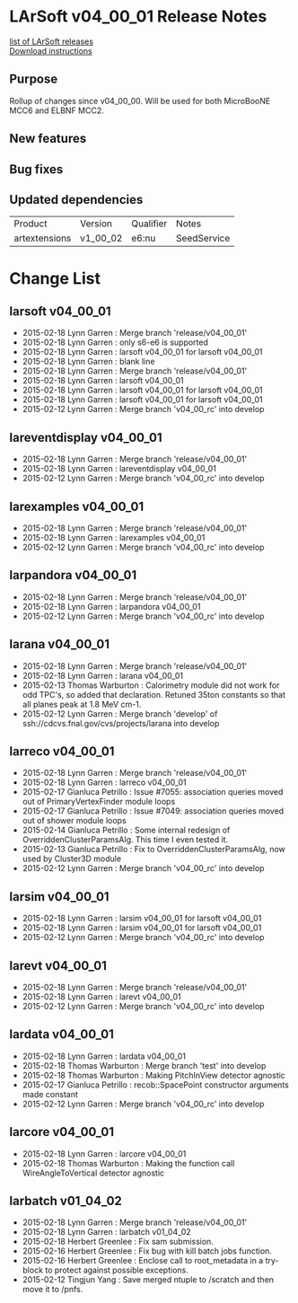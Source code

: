 # LArSoft v04_00_01 Release Notes



[list of LArSoft releases](LArSoft_release_list)  
[Download instructions](http://scisoft.fnal.gov/scisoft/bundles/larsoft/v04_00_01/larsoft-v04_00_01.html)

## Purpose

Rollup of changes since v04_00_00. Will be used for both MicroBooNE MCC6 and ELBNF MCC2.

## New features

## Bug fixes

## Updated dependencies

|               |          |           |             |
|---------------|----------|-----------|-------------|
| Product       | Version  | Qualifier | Notes       |
| artextensions | v1_00_02 | e6:nu     | SeedService |

# Change List

## larsoft v04_00_01

-   2015-02-18 Lynn Garren : Merge branch 'release/v04_00_01'
-   2015-02-18 Lynn Garren : only s6-e6 is supported
-   2015-02-18 Lynn Garren : larsoft v04_00_01 for larsoft v04_00_01
-   2015-02-18 Lynn Garren : blank line
-   2015-02-18 Lynn Garren : Merge branch 'release/v04_00_01'
-   2015-02-18 Lynn Garren : larsoft v04_00_01
-   2015-02-18 Lynn Garren : larsoft v04_00_01 for larsoft v04_00_01
-   2015-02-18 Lynn Garren : larsoft v04_00_01 for larsoft v04_00_01
-   2015-02-12 Lynn Garren : Merge branch 'v04_00_rc' into develop

## lareventdisplay v04_00_01

-   2015-02-18 Lynn Garren : Merge branch 'release/v04_00_01'
-   2015-02-18 Lynn Garren : lareventdisplay v04_00_01
-   2015-02-12 Lynn Garren : Merge branch 'v04_00_rc' into develop

## larexamples v04_00_01

-   2015-02-18 Lynn Garren : Merge branch 'release/v04_00_01'
-   2015-02-18 Lynn Garren : larexamples v04_00_01
-   2015-02-12 Lynn Garren : Merge branch 'v04_00_rc' into develop

## larpandora v04_00_01

-   2015-02-18 Lynn Garren : Merge branch 'release/v04_00_01'
-   2015-02-18 Lynn Garren : larpandora v04_00_01
-   2015-02-12 Lynn Garren : Merge branch 'v04_00_rc' into develop

## larana v04_00_01

-   2015-02-18 Lynn Garren : Merge branch 'release/v04_00_01'
-   2015-02-18 Lynn Garren : larana v04_00_01
-   2015-02-13 Thomas Warburton : Calorimetry module did not work for odd TPC's, so added that declaration. Retuned 35ton constants so that all planes peak at 1.8 MeV cm-1.
-   2015-02-12 Lynn Garren : Merge branch 'develop' of ssh://cdcvs.fnal.gov/cvs/projects/larana into develop

## larreco v04_00_01

-   2015-02-18 Lynn Garren : Merge branch 'release/v04_00_01'
-   2015-02-18 Lynn Garren : larreco v04_00_01
-   2015-02-17 Gianluca Petrillo : Issue \#7055: association queries moved out of PrimaryVertexFinder module loops
-   2015-02-17 Gianluca Petrillo : Issue \#7049: association queries moved out of shower module loops
-   2015-02-14 Gianluca Petrillo : Some internal redesign of OverriddenClusterParamsAlg. This time I even tested it.
-   2015-02-13 Gianluca Petrillo : Fix to OverriddenClusterParamsAlg, now used by Cluster3D module
-   2015-02-12 Lynn Garren : Merge branch 'v04_00_rc' into develop

## larsim v04_00_01

-   2015-02-18 Lynn Garren : larsim v04_00_01 for larsoft v04_00_01
-   2015-02-18 Lynn Garren : larsim v04_00_01 for larsoft v04_00_01
-   2015-02-12 Lynn Garren : Merge branch 'v04_00_rc' into develop

## larevt v04_00_01

-   2015-02-18 Lynn Garren : Merge branch 'release/v04_00_01'
-   2015-02-18 Lynn Garren : larevt v04_00_01
-   2015-02-12 Lynn Garren : Merge branch 'v04_00_rc' into develop

## lardata v04_00_01

-   2015-02-18 Lynn Garren : lardata v04_00_01
-   2015-02-18 Thomas Warburton : Merge branch 'test' into develop
-   2015-02-18 Thomas Warburton : Making PitchInView detector agnostic
-   2015-02-17 Gianluca Petrillo : recob::SpacePoint constructor arguments made constant
-   2015-02-12 Lynn Garren : Merge branch 'v04_00_rc' into develop

## larcore v04_00_01

-   2015-02-18 Lynn Garren : larcore v04_00_01
-   2015-02-18 Thomas Warburton : Making the function call WireAngleToVertical detector agnostic

## larbatch v01_04_02

-   2015-02-18 Lynn Garren : Merge branch 'release/v04_00_01'
-   2015-02-18 Lynn Garren : larbatch v01_04_02
-   2015-02-18 Herbert Greenlee : Fix sam submission.
-   2015-02-16 Herbert Greenlee : Fix bug with kill batch jobs function.
-   2015-02-16 Herbert Greenlee : Enclose call to root_metadata in a try-block to protect against possible exceptions.
-   2015-02-12 Tingjun Yang : Save merged ntuple to /scratch and then move it to /pnfs.
